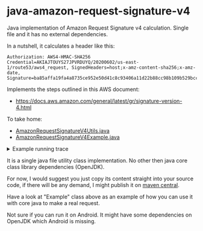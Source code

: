 # java-amazon-request-signature-v4

Java implementation of Amazon Request Signature v4 calculation. Single file and it has no external dependencies.

In a nutshell, it calculates a header like this:

```http
Authorization: AWS4-HMAC-SHA256 Credential=AKIAJTOUYS27JPVRDUYQ/20200602/us-east-1/route53/aws4_request, SignedHeaders=host;x-amz-content-sha256;x-amz-date, Signature=ba85affa19fa4a8735ce952e50d41c8c93406a11d22b88cc98b109b529bcc15e
```

Implements the steps outlined in this AWS document:

- <https://docs.aws.amazon.com/general/latest/gr/signature-version-4.html>

To take home:

- [AmazonRequestSignatureV4Utils.java]
- [AmazonRequestSignatureV4Example.java]

<details><summary>Example running trace</summary>

```http
POST https://route53.amazonaws.com/2013-04-01/hostedzone/Z08118721NNU878C4PBNA/rrset
Host: route53.amazonaws.com
X-Amz-Content-Sha256: 46c7521da55bcf9e99fa6e12ec83997fab53128b5df0fb12018a6b76fb2bf891
X-Amz-Date: 20200602T035618Z
Authorization: AWS4-HMAC-SHA256 Credential=AKIAJTOUYS27JPVRDUYQ/20200602/us-east-1/route53/aws4_request, SignedHeaders=host;x-amz-content-sha256;x-amz-date, Signature=6a59090f837cf71fa228d2650e9b82e9769e0ec13e9864e40bd2f81c682ef8cb
Content-Type: text/xml; charset=utf-8
<?xml version="1.0" encoding="UTF-8"?>
<ChangeResourceRecordSetsRequest xmlns="https://route53.amazonaws.com/doc/2013-04-01/">
<ChangeBatch>
   <Changes>
      <Change>
         <Action>UPSERT</Action>
         <ResourceRecordSet>
            <Name>c001cxxx.frusal.com.</Name>
            <Type>A</Type>
            <TTL>300</TTL>
            <ResourceRecords>
               <ResourceRecord>
                  <Value>157.245.232.185</Value>
               </ResourceRecord>
            </ResourceRecords>
         </ResourceRecordSet>
      </Change>
   </Changes>
</ChangeBatch>
</ChangeResourceRecordSetsRequest>
connection.getResponseCode()=200
responseContentType=text/xml
Response BODY:
<?xml version="1.0"?>
<ChangeResourceRecordSetsResponse xmlns="https://route53.amazonaws.com/doc/2013-04-01/"><ChangeInfo><Id>/change/C011827119UYGF04GVIP6</Id><Status>PENDING</Status><SubmittedAt>2020-06-02T03:56:25.822Z</SubmittedAt></ChangeInfo></ChangeResourceRecordSetsResponse>
```

</details>

It is a single java file utility class implementation. No other then java core class library dependencies (OpenJDK).

For now, I would suggest you just copy its content straight into your source code, if there will be any demand, I might publish it on [maven central].

Have a look at  "Example" class above as an example of how you can use it with core java to make a real request.

Not sure if you can run it on Android. It might have some dependencies on OpenJDK which Android is missing.

[maven central]: https://mvnrepository.com/repos/central

[AmazonRequestSignatureV4Utils.java]: src/main/java/com/frusal/amazonsig4/AmazonRequestSignatureV4Utils.java
[AmazonRequestSignatureV4Example.java]: src/main/java/com/frusal/amazonsig4/AmazonRequestSignatureV4Example.java
